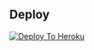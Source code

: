 

## Deploy
[![Deploy To Heroku](https://www.herokucdn.com/deploy/button.svg)](https://dashboard.heroku.com/new?template=https://github.com/kmacprt/mrjoker-1)


